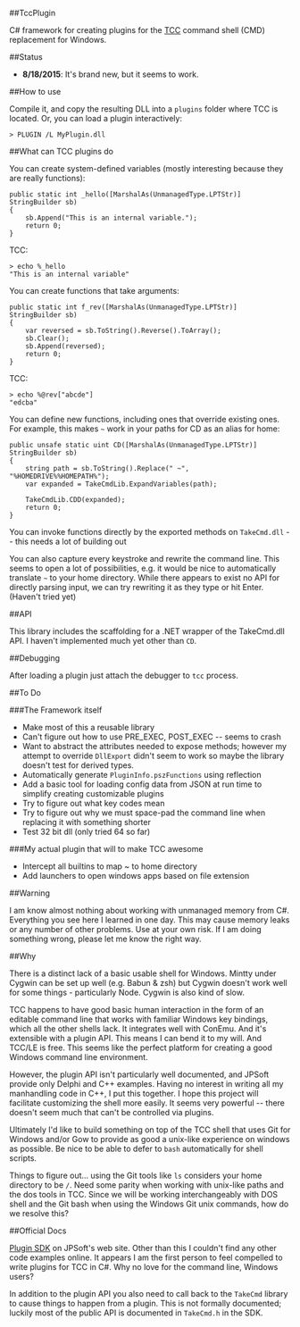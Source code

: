 ##TccPlugin

C# framework for creating plugins for the [TCC](https://jpsoft.com/tccle-cmd-replacement.html) command shell (CMD) replacement for Windows.

##Status

* **8/18/2015**: It's brand new, but it seems to work.

##How to use

Compile it, and copy the resulting DLL into a `plugins` folder where TCC is located. Or, you can load a plugin interactively:

    > PLUGIN /L MyPlugin.dll

##What can TCC plugins do

You can create system-defined variables (mostly interesting because they are really functions):

    public static int _hello([MarshalAs(UnmanagedType.LPTStr)] StringBuilder sb)
    {
        sb.Append("This is an internal variable.");            
        return 0;
    }


TCC:

    > echo %_hello
    "This is an internal variable"

You can create functions that take arguments:

    public static int f_rev([MarshalAs(UnmanagedType.LPTStr)] StringBuilder sb)
    {
        var reversed = sb.ToString().Reverse().ToArray();
        sb.Clear();
        sb.Append(reversed);
        return 0;
    }

TCC:

    > echo %@rev["abcde"]
    "edcba"

You can define new functions, including ones that override existing ones. For example, this makes `~` work in your paths for CD as an alias for home:

 
	public unsafe static uint CD([MarshalAs(UnmanagedType.LPTStr)] StringBuilder sb)
    {
    	string path = sb.ToString().Replace(" ~", "%HOMEDRIVE%%HOMEPATH%");
        var expanded = TakeCmdLib.ExpandVariables(path);

        TakeCmdLib.CDD(expanded);
        return 0;
    }


You can invoke functions directly by the exported methods on `TakeCmd.dll` -- this needs a lot of building out

You can also capture every keystroke and rewrite the command line. This seems to open a lot of possibilities, e.g. it would be nice to automatically translate `~` to your home directory. While there appears to exist no API for directly parsing input, we can try rewriting it as they type or hit Enter. (Haven't tried yet)

##API

This library includes the scaffolding for a .NET wrapper of the TakeCmd.dll API. I haven't implemented much yet other than `CD`.

##Debugging

After loading a plugin just attach the debugger to `tcc` process.

##To Do

###The Framework itself

* Make most of this a reusable library
* Can't figure out how to use PRE_EXEC, POST_EXEC -- seems to crash 
* Want to abstract the attributes needed to expose methods; however my attempt to override `DllExport` didn't seem to work so maybe the library doesn't test for derived types.
* Automatically generate `PluginInfo.pszFunctions` using reflection
* Add a basic tool for loading config data from JSON at run time to simplify creating customizable plugins
* Try to figure out what key codes mean
* Try to figure out why we must space-pad the command line when replacing it with something shorter
* Test 32 bit dll (only tried 64 so far)

###My actual plugin that will to make TCC awesome
* Intercept all builtins to map ~ to home directory
* Add launchers to open windows apps based on file extension


##Warning

I am know almost nothing about working with unmanaged memory from C#. Everything you see here I learned in one day. This may cause memory leaks or any number of other problems. Use at your own risk. If I am doing something wrong, please let me know the right way.
 

##Why

There is a distinct lack of a basic usable shell for Windows. Mintty under Cygwin can be set up well (e.g. Babun & zsh) but Cygwin doesn't work well for some things - particularly Node. Cygwin is also kind of slow.

TCC happens to have good basic human interaction in the form of an editable command line that works with familiar Windows key bindings, which all the other shells lack. It integrates well with ConEmu. And it's extensible with a plugin API. This means I can bend it to my will. And TCC/LE is free. This seems like the perfect platform for creating a good Windows command line environment.

However, the plugin API isn't particularly well documented, and JPSoft provide only Delphi and C++ examples. Having no interest in writing all my manhandling code in C++, I put this together. I hope this project will facilitate customizing the shell more easily. It seems very powerful -- there doesn't seem much that can't be controlled via plugins.

Ultimately I'd like to build something on top of the TCC shell that uses Git for Windows and/or Gow to provide as good a unix-like experience on windows as possible. Be nice to be able to defer to `bash` automatically for shell scripts.

Things to figure out... using the Git tools like `ls` considers your home directory to be `/`. Need some parity when working with unix-like paths and the dos tools in TCC. Since we will be working interchangeably with DOS shell and the Git bash when using the Windows Git unix commands, how do we resolve this?

##Official Docs

[Plugin SDK](https://jpsoft.com/all-downloads/plugins-take-command.html) on JPSoft's web site. Other than this I couldn't find any other code examples online. It appears I am the first person to feel compelled to write plugins for TCC in C#. Why no love for the command line, Windows users?

In addition to the plugin API you also need to call back to the `TakeCmd` library to cause things to happen from a plugin. This is not formally documented; luckily most of the public API is documented in `TakeCmd.h` in the SDK.